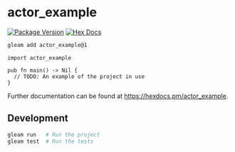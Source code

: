 # actor_example

[![Package Version](https://img.shields.io/hexpm/v/actor_example)](https://hex.pm/packages/actor_example)
[![Hex Docs](https://img.shields.io/badge/hex-docs-ffaff3)](https://hexdocs.pm/actor_example/)

```sh
gleam add actor_example@1
```
```gleam
import actor_example

pub fn main() -> Nil {
  // TODO: An example of the project in use
}
```

Further documentation can be found at <https://hexdocs.pm/actor_example>.

## Development

```sh
gleam run   # Run the project
gleam test  # Run the tests
```
